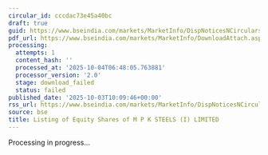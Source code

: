 ```yaml
---
circular_id: cccdac73e45a40bc
draft: true
guid: https://www.bseindia.com/markets/MarketInfo/DispNoticesNCirculars.aspx?Noticeid={E582FA06-19DC-419F-9131-CCF0AF999DC5}&noticeno=20251003-21&dt=10/03/2025&icount=21&totcount=73&flag=0
pdf_url: https://www.bseindia.com/markets/MarketInfo/DownloadAttach.aspx?id=20251003-21&attachedId=
processing:
  attempts: 1
  content_hash: ''
  processed_at: '2025-10-04T06:48:05.763881'
  processor_version: '2.0'
  stage: download_failed
  status: failed
published_date: '2025-10-03T10:09:46+00:00'
rss_url: https://www.bseindia.com/markets/MarketInfo/DispNoticesNCirculars.aspx?Noticeid={E582FA06-19DC-419F-9131-CCF0AF999DC5}&noticeno=20251003-21&dt=10/03/2025&icount=21&totcount=73&flag=0
source: bse
title: Listing of Equity Shares of M P K STEELS (I) LIMITED
---
```


Processing in progress...
